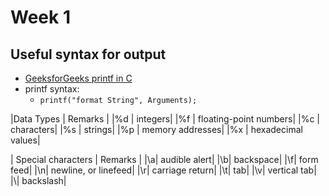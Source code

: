 # Week 1

## Useful syntax for output
- [GeeksforGeeks printf in C](https://www.geeksforgeeks.org/printf-in-c/)
- printf syntax:
	- `printf("format String", Arguments);`

|Data Types | Remarks |
|%d | integers|
|%f | floating-point numbers|
|%c | characters|
|%s | strings|
|%p | memory addresses|
|%x | hexadecimal values|

| Special characters | Remarks |
|\a|	audible alert|
|\b|	backspace|
|\f|	form feed|
|\n|	newline, or linefeed|
|\r|	carriage return|
|\t|	tab|
|\v|	vertical tab|
|\\|	backslash|
